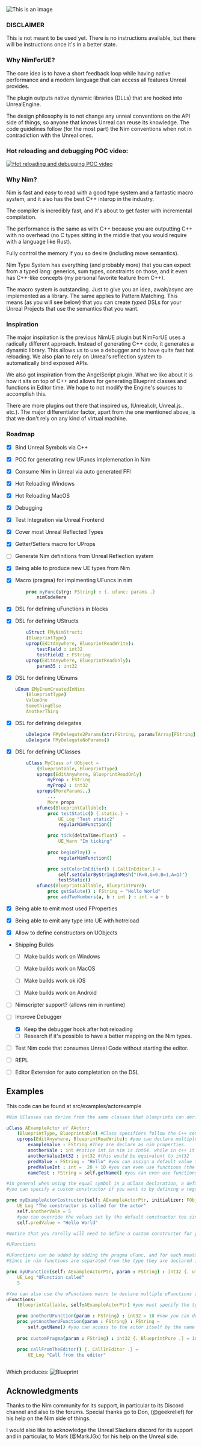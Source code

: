 
![This is an image](./logo.png)


### DISCLAIMER ###
This is not meant to be used yet. There is no instructions available, but there will be instructions once it's in a better state.  
### Why NimForUE?

The core idea is to have a short feedback loop while having native performance and a modern language that can access all features Unreal provides. 

The plugin outputs native dynamic libraries (DLLs) that are hooked into UnrealEngine. 

The design philosophy is to not change any unreal conventions on the API side of things, so anyone that knows Unreal can reuse its knowledge. The code guidelines follow (for the most part) the Nim conventions when not in contradiction with the Unreal ones. 



### Hot reloading and debugging POC video:

[![Hot reloading and debugging POC video](https://img.youtube.com/vi/4NBE9sEMn28/0.jpg)](https://www.youtube.com/watch?v=4NBE9sEMn28)



### Why Nim?


Nim is fast and easy to read with a good type system and a fantastic macro system, and it also has the best C++ interop in the industry. 

The compiler is incredibly fast, and it's about to get faster with incremental compilation. 

The performance is the same as with C++ because you are outputting C++ with no overhead (no C types sitting in the middle that you would require with a language like Rust). 

Fully control the memory if you so desire (including move semantics). 

Nim Type System has everything (and probably more) that you can expect from a typed lang: generics, sum types, constraints on those, and it even has C++-like concepts (my personal favorite feature from C++).

The macro system is outstanding. Just to give you an idea, await/async are implemented as a library. The same applies to Pattern Matching. This means (as you will see below) that you can create *typed* DSLs for your Unreal Projects that use the semantics that you want.


### Inspiration 

The major inspiration is the previous NimUE plugin but NimForUE uses a radically different approach. Instead of generating C++ code, it generates a dynamic library. This allows us to use a debugger and to have quite fast hot reloading. We also plan to rely on Unreal's reflection system to automatically bind exposed APIs.

We also got inspiration from the AngelScript plugin. What we like about it is how it sits on top of C++ and allows for generating Blueprint classes and functions in Editor time. We hope to not modify the Engine's sources to accomplish this. 

There are more plugins out there that inspired us, (Unreal.clr, Unreal.js.. etc.). The major differentiator factor, apart from the one mentioned above, is that we don't rely on any kind of virtual machine.



### Roadmap
- [x] Bind Unreal Symbols via C++
- [x] POC for generating new UFuncs implemenation in Nim
- [x] Consume Nim in Unreal via auto generated FFI
- [x] Hot Reloading Windows
- [x] Hot Reloading MacOS
- [x] Debugging
- [x] Test Integration via Unreal Frontend
- [x] Cover most Unreal Reflected Types
- [x] Getter/Setters macro for UProps
- [ ] Generate Nim definitions from Unreal Reflection system 
- [x] Being able to produce new UE types from Nim
- [x] Macro (pragma) for implmenting UFuncs in nim

    ```nim
        proc myFunc(strg: FString) : {. ufunc: params .}
            nimCodeHere
- [x] DSL for defining uFunctions in blocks

- [x] DSL for defining UStructs

    ```nim
        uStruct FMyNimStruct:
        (BlueprintType)
        uprop(EditAnywhere, BlueprintReadWrite):
            testField : int32
            testField2 : FString
        uprop(EditAnywhere, BlueprintReadOnly):
            param35 : int32    
    ```

- [x] DSL for defining UEnums

    ```nim
    uEnum EMyEnumCreatedInNim:
        (BlueprintType)
        ValueOne
        SomethingElse
        AnotherThing
    ```

- [x] DSL for defining delegates

    ```nim
        uDelegate FMyDelegate2Params(str:FString, param:TArray[FString])
        uDelegate FMyDelegateNoParams()
    ```

- [x] DSL for defining UClasses

    ```nim
        uClass MyClass of UObject = 
            (Blueprintable, BlueprintType)
            uprops(EditAnywhere, BlueprintReadOnly)
                myProp : FString
                myProp2 : int32
            uprops(MoreParams..)
                ...
                More props
            ufuncs(BlueprintCallable):
                proc testStatic() {.static.} = 
                    UE_Log "Test static2"
                    regularNimFunction()

                proc tick(deltaTime:float)  = 
                    UE_Warn "Im ticking"
                
                proc beginPlay() = 
                    regularNimFunction()

                proc setColorInEditor() {.CallInEditor.} = 
                    self.setColorByStringInMesh("(R=0,G=0,B=1,A=1)")
                    testStatic()
            ufuncs(BlueprintCallable, BlueprintPure):
                proc getSalute() : FString = "Hello World"
                proc addTwoNumbers(a, b : int ) : int = a + b
    ```
- [x] Being able to emit most used FProperties

- [x] Being able to emit any type into UE with hotreload

- [x] Allow to define constructors on UObjects

- Shipping Builds
    - [ ] Make builds work on Windows 
    - [ ] Make builds work on MacOS 
    - [ ] Make builds work ok iOS
    - [ ] Make builds work on Android 


- [ ] Nimscripter support? (allows nim in runtime)
- [ ] Improve Debugger
  - [x] Keep the debugger hook after hot reloading
  - [ ] Research if it's possible to have a better mapping on the Nim types.
- [ ] Test Nim code that consumes Unreal Code without starting the editor. 
- [ ] REPL
- [ ] Editor Extension for auto completation on the DSL





## Examples

This code can be found at src/examples/actorexample
```nim
#Nim UClasses can derive from the same classes that blueprints can derive from.

uClass AExampleActor of AActor:
    (BlueprintType, Blueprintable) #Class specifiers follow the C++ convention. 
    uprops(EditAnywhere, BlueprintReadWrite): #you can declare multiple UPROPERTIES in one block
        exampleValue : FString #They are declare as nim properties. 
        anotherVale : int #notice int in nim is int64. while in c++ it is int32.
        anotherValueInt32 : int32 #this would be equivalent to int32
        predValue : FString = "Hello" #you can assign a default value to a property.
        predValueInt : int =  20 + 10 #you can even use functions (the execution is deferred)
        nameTest : FString = self.getName() #you can even use functions within the actor itself. It is accessible via this or self.

#In general when using the equal symbol in a uClass declaration, a default constructor will be generated.
#you can specify a custom constructor if you want to by defining a regular nim function and adding the pragma uconstructor

proc myExampleActorCostructor(self: AExampleActorPtr, initializer: FObjectInitializer) {.uConstructor.} =
    UE_Log "The constructor is called for the actor"
    self.anotherVale = 5
    #you can override the values set by the default constructor too since they are added adhoc before this constructor is called.
    self.predValue = "Hello World"

#Notice that you rarelly will need to define a custom constructor for your class. Since the CDO can be set within the DSL. 

#UFunctions

#UFunctions can be added by adding the pragma uFunc, and for each meata, another pragma:
#Since in nim functions are separated from the type they are declared in, you need to specify the type as the first argument.

proc myUFunction(self: AExampleActorPtr, param : FString) : int32 {. ufunc, BlueprintCallable .} = 
    UE_Log "UFunction called"
    5

#You can also use the uFunctions macro to declare multiple uFunctions at once. This is the preferred way.
uFunctions:
    (BlueprintCallable, self:AExampleActorPtr) #you must specify the type and any shared meta like this.

    proc anotherUFunction(param : FString) : int32 = 10 #now you can define the function as you normally would.
    proc yetAnotherUFunction(param : FString) : FString = 
        self.getName() #you can access to the actor itself by the name you specify in the uFunctions macro.
    
    proc customPragma(param : FString) : int32 {. BlueprintPure .} = 10 #you can also specify custom pragmas per functions rather than creating a new block

    proc callFromTheEditor() {. CallInEditor .} = 
        UE_Log "Call from the editor"
        
```
Which produces:
![Blueprint](https://media.discordapp.net/attachments/844939530913054752/1004338096160120913/unknown.png)



## Acknowledgments

Thanks to the Nim community for its support, in particular to its Discord channel and also to the forums. Special thanks go to Don, (@geekrelief) for his help on the Nim side of things.

I would also like to acknowledge the Unreal Slackers discord for its support and in particular, to Mark (@MarkJGx) for his help on the Unreal side. 
